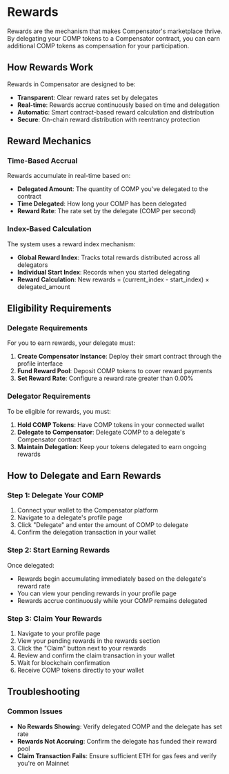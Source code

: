 # Rewards

Rewards are the mechanism that makes Compensator's marketplace thrive. By delegating your COMP tokens to a Compensator contract, you can earn additional COMP tokens as compensation for your participation.

## How Rewards Work

Rewards in Compensator are designed to be:
- **Transparent**: Clear reward rates set by delegates
- **Real-time**: Rewards accrue continuously based on time and delegation
- **Automatic**: Smart contract-based reward calculation and distribution
- **Secure**: On-chain reward distribution with reentrancy protection

## Reward Mechanics

### Time-Based Accrual

Rewards accumulate in real-time based on:
- **Delegated Amount**: The quantity of COMP you've delegated to the contract
- **Time Delegated**: How long your COMP has been delegated
- **Reward Rate**: The rate set by the delegate (COMP per second)

### Index-Based Calculation

The system uses a reward index mechanism:
- **Global Reward Index**: Tracks total rewards distributed across all delegators
- **Individual Start Index**: Records when you started delegating
- **Reward Calculation**: New rewards = (current_index - start_index) × delegated_amount

## Eligibility Requirements

### Delegate Requirements

For you to earn rewards, your delegate must:
1. **Create Compensator Instance**: Deploy their smart contract through the profile interface
2. **Fund Reward Pool**: Deposit COMP tokens to cover reward payments
3. **Set Reward Rate**: Configure a reward rate greater than 0.00%

### Delegator Requirements

To be eligible for rewards, you must:
1. **Hold COMP Tokens**: Have COMP tokens in your connected wallet
2. **Delegate to Compensator**: Delegate COMP to a delegate's Compensator contract
3. **Maintain Delegation**: Keep your tokens delegated to earn ongoing rewards

## How to Delegate and Earn Rewards

### Step 1: Delegate Your COMP

1. Connect your wallet to the Compensator platform
2. Navigate to a delegate's profile page
3. Click "Delegate" and enter the amount of COMP to delegate
4. Confirm the delegation transaction in your wallet

### Step 2: Start Earning Rewards

Once delegated:
- Rewards begin accumulating immediately based on the delegate's reward rate
- You can view your pending rewards in your profile page
- Rewards accrue continuously while your COMP remains delegated

### Step 3: Claim Your Rewards

1. Navigate to your profile page
2. View your pending rewards in the rewards section
3. Click the "Claim" button next to your rewards
4. Review and confirm the claim transaction in your wallet
5. Wait for blockchain confirmation
6. Receive COMP tokens directly to your wallet





## Troubleshooting

### Common Issues

- **No Rewards Showing**: Verify delegated COMP and the delegate has set rate
- **Rewards Not Accruing**: Confirm the delegate has funded their reward pool
- **Claim Transaction Fails**: Ensure sufficient ETH for gas fees and verify you're on Mainnet